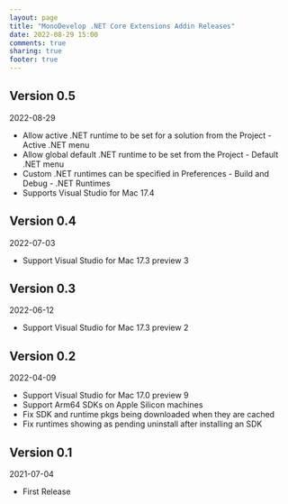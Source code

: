 ```yaml
---
layout: page
title: "MonoDevelop .NET Core Extensions Addin Releases"
date: 2022-08-29 15:00
comments: true
sharing: true
footer: true
---
```


## Version 0.5

2022-08-29

 * Allow active .NET runtime to be set for a solution from the Project - Active .NET menu
 * Allow global default .NET runtime to be set from the Project - Default .NET menu
 * Custom .NET runtimes can be specified in Preferences - Build and Debug - .NET Runtimes
 * Supports Visual Studio for Mac 17.4

## Version 0.4

2022-07-03

 * Support Visual Studio for Mac 17.3 preview 3

## Version 0.3

2022-06-12

 * Support Visual Studio for Mac 17.3 preview 2

## Version 0.2

2022-04-09

 * Support Visual Studio for Mac 17.0 preview 9
 * Support Arm64 SDKs on Apple Silicon machines
 * Fix SDK and runtime pkgs being downloaded when they are cached
 * Fix runtimes showing as pending uninstall after installing an SDK

## Version 0.1

2021-07-04

 * First Release
 